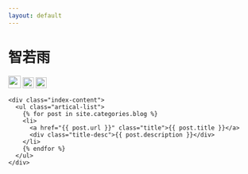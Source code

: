 ```yaml
---
layout: default
---
```


<body>
  <div class="index-wrapper">
    <div id="aside" class="aside">
      <div class="info-card">
        <h1>智若雨</h1>
        <a href="https://www.weibo.com/m_convert" target="_blank"><img src="http://www.weibo.com/favicon.ico" alt="" width="25"/></a>
        <a href="https://www.douban.com/people/179274556/" target="_blank"><img src="http://www.douban.com/favicon.ico" alt="" width="22"/></a>
        <a href="http://instagram.com/beiyuu/" target="_blank"><img src="http://d36xtkk24g8jdx.cloudfront.net/bluebar/00c6602/images/ico/favicon.ico" alt="" width="22"/></a>
      </div>
      <div id="particles-js"></div>
    </div>

    <div class="index-content">
      <ul class="artical-list">
        {% for post in site.categories.blog %}
        <li>
          <a href="{{ post.url }}" class="title">{{ post.title }}</a>
          <div class="title-desc">{{ post.description }}</div>
        </li>
        {% endfor %}
      </ul>
    </div>
  </div>
</body>
